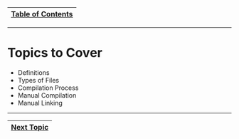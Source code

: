|[Table of Contents](/00-Table-of-Contents.md)|
|---|

---

# Topics to Cover

* Definitions
* Types of Files
* Compilation Process
* Manual Compilation
* Manual Linking

---

|[Next Topic](/09_C_compiler/01_compiler_general.md)|
|---|
